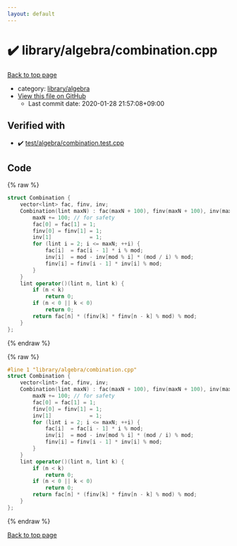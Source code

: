```yaml
---
layout: default
---
```


<!-- mathjax config similar to math.stackexchange -->
<script type="text/javascript" async
  src="https://cdnjs.cloudflare.com/ajax/libs/mathjax/2.7.5/MathJax.js?config=TeX-MML-AM_CHTML">
</script>
<script type="text/x-mathjax-config">
  MathJax.Hub.Config({
    TeX: { equationNumbers: { autoNumber: "AMS" }},
    tex2jax: {
      inlineMath: [ ['$','$'] ],
      processEscapes: true
    },
    "HTML-CSS": { matchFontHeight: false },
    displayAlign: "left",
    displayIndent: "2em"
  });
</script>

<script type="text/javascript" src="https://cdnjs.cloudflare.com/ajax/libs/jquery/3.4.1/jquery.min.js"></script>
<script src="https://cdn.jsdelivr.net/npm/jquery-balloon-js@1.1.2/jquery.balloon.min.js" integrity="sha256-ZEYs9VrgAeNuPvs15E39OsyOJaIkXEEt10fzxJ20+2I=" crossorigin="anonymous"></script>
<script type="text/javascript" src="../../../assets/js/copy-button.js"></script>
<link rel="stylesheet" href="../../../assets/css/copy-button.css" />


# :heavy_check_mark: library/algebra/combination.cpp

<a href="../../../index.html">Back to top page</a>

* category: <a href="../../../index.html#26c2ef729e4bca24cf34dda14fedd106">library/algebra</a>
* <a href="{{ site.github.repository_url }}/blob/master/library/algebra/combination.cpp">View this file on GitHub</a>
    - Last commit date: 2020-01-28 21:57:08+09:00




## Verified with

* :heavy_check_mark: <a href="../../../verify/test/algebra/combination.test.cpp.html">test/algebra/combination.test.cpp</a>


## Code

<a id="unbundled"></a>
{% raw %}
```cpp
struct Combination {
    vector<lint> fac, finv, inv;
    Combination(lint maxN) : fac(maxN + 100), finv(maxN + 100), inv(maxN + 100) {
        maxN += 100; // for safety
        fac[0] = fac[1] = 1;
        finv[0] = finv[1] = 1;
        inv[1]            = 1;
        for (lint i = 2; i <= maxN; ++i) {
            fac[i]  = fac[i - 1] * i % mod;
            inv[i]  = mod - inv[mod % i] * (mod / i) % mod;
            finv[i] = finv[i - 1] * inv[i] % mod;
        }
    }
    lint operator()(lint n, lint k) {
        if (n < k)
            return 0;
        if (n < 0 || k < 0)
            return 0;
        return fac[n] * (finv[k] * finv[n - k] % mod) % mod;
    }
};
```
{% endraw %}

<a id="bundled"></a>
{% raw %}
```cpp
#line 1 "library/algebra/combination.cpp"
struct Combination {
    vector<lint> fac, finv, inv;
    Combination(lint maxN) : fac(maxN + 100), finv(maxN + 100), inv(maxN + 100) {
        maxN += 100; // for safety
        fac[0] = fac[1] = 1;
        finv[0] = finv[1] = 1;
        inv[1]            = 1;
        for (lint i = 2; i <= maxN; ++i) {
            fac[i]  = fac[i - 1] * i % mod;
            inv[i]  = mod - inv[mod % i] * (mod / i) % mod;
            finv[i] = finv[i - 1] * inv[i] % mod;
        }
    }
    lint operator()(lint n, lint k) {
        if (n < k)
            return 0;
        if (n < 0 || k < 0)
            return 0;
        return fac[n] * (finv[k] * finv[n - k] % mod) % mod;
    }
};

```
{% endraw %}

<a href="../../../index.html">Back to top page</a>


